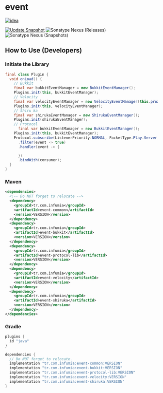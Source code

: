 # event
[![idea](https://www.elegantobjects.org/intellij-idea.svg)](https://www.jetbrains.com/idea/)

[![Update Snapshot](https://github.com/Infumia/event/actions/workflows/snapshot.yml/badge.svg)](https://github.com/Infumia/event/actions/workflows/snapshot.yml)
![Sonatype Nexus (Releases)](https://img.shields.io/nexus/r/tr.com.infumia/EventCommon?label=maven-central&server=https%3A%2F%2Foss.sonatype.org%2F)
![Sonatype Nexus (Snapshots)](https://img.shields.io/nexus/s/tr.com.infumia/EventCommon?label=maven-central&server=https%3A%2F%2Foss.sonatype.org)
## How to Use (Developers)
### Initiate the Library
```java
final class Plugin {
  void onLoad() {
    // Bukkit
    final var bukkitEventManager = new BukkitEventManager();
    Plugins.init(this, bukkitEventManager);
    // Velocity
    final var velocityEventManager = new VelocityEventManager(this.proxyServer);
    Plugins.init(this, velocityEventManager);
    // Shiru ka
    final var shirukaEventManager = new ShirukaEventManager();
    Plugins.init(shirukaEventManager);
    // Protocol
      final var bukkitEventManager = new BukkitEventManager();
    Plugins.init(this, bukkitEventManager);
    Protocol.subscribe(ListenerPriority.NORMAL, PacketType.Play.Server.EXPLOSION)
      .filter(event -> true)
      .handler(event -> {

      })
      .bindWith(consumer);
  }
}
```
### Maven
```xml
<dependencies>
  <!-- Do NOT forget to relocate -->
  <dependency>
    <groupId>tr.com.infumia</groupId>
    <artifactId>event-common</artifactId>
    <version>VERSION</version>
  </dependency>
  <dependency>
    <groupId>tr.com.infumia</groupId>
    <artifactId>event-bukkit</artifactId>
    <version>VERSION</version>
  </dependency>
  <dependency>
    <groupId>tr.com.infumia</groupId>
    <artifactId>event-protocol-lib</artifactId>
    <version>VERSION</version>
  </dependency>
  <dependency>
    <groupId>tr.com.infumia</groupId>
    <artifactId>event-velocity</artifactId>
    <version>VERSION</version>
  </dependency>
  <dependency>
    <groupId>tr.com.infumia</groupId>
    <artifactId>event-shiruka</artifactId>
    <version>VERSION</version>
  </dependency>
</dependencies>
```
### Gradle
```groovy
plugins {
  id "java"
}

dependencies {
  // Do NOT forget to relocate.
  implementation "tr.com.infumia:event-common:VERSION"
  implementation "tr.com.infumia:event-bukkit:VERSION"
  implementation "tr.com.infumia:event-protocol-lib:VERSION"
  implementation "tr.com.infumia:event-velocity:VERSION"
  implementation "tr.com.infumia:event-shiruka:VERSION"
}
```
